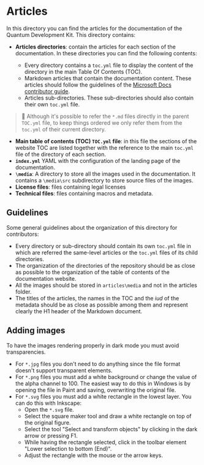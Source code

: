 # Articles

In this directory you can find the articles for the documentation of the Quantum
Development Kit. This directory contains:

- **Articles directories**: contain the articles for each section of
  the documentation. In these directories you can find the following contents:
  
  - Every directory contains a `toc.yml` file to display the content of the directory
    in the main Table Of Contents (TOC).
  - Markdown articles that contain the documentation content. These articles
    should follow the guidelines of the [Microsoft Docs contributor
    guide](https://docs.microsoft.com/en-us/contribute/).
  - Articles sub-directories. These
    sub-directories should also contain their own `toc.yml` file.

> :pencil: Although it's possible to refer the `*.md` files directly in the parent
> `TOC.yml` file, to keep things ordered we only refer them from the `toc.yml`
> of their current directory.

- **Main table of contents (TOC) `TOC.yml` file**: in this file the sections of
  the website TOC are listed together with the reference to the main `toc.yml`
  file of the directory of each section.
- **`index.yml`** YAML with the configuration of the landing page of the documentation.
- **`\media`**: A directory to store all the images used in the documentation. It
  contains a `\media\src` subdirectory to store source files of the images.
- **License files**: files containing legal licenses
- **Technical files**: files containing macros and metadata.

## Guidelines

Some general guidelines about the organization of this directory
for contributors:

- Every directory or sub-directory should contain its own `toc.yml` file in
  which are referred the same-level articles or the `toc.yml` files of its child directories.
- The organization of the directories of the repository should be as close as possible to the
  organization of the table of contents of the documentation website.
- All the images should be stored in `articles\media` and not in the articles
  folder.
- The titles of the articles, the names in the TOC and the *iud* of the metadata
  should be as close as possible among them and represent clearly the H1 header
  of the Markdown document.

## Adding images

To have the images rendering properly in dark mode you must avoid transparencies.
- For `*.jpg` files you don't need to do anything since the file format doesn't support transparent elements.
- For `*.png` files you must add a white background or change the value of the alpha channel to 100. The easiest way to do this in Windows is by opening the file in Paint and saving, overwriting the original file.
- For `*.svg` files you must add a white rectangle in the lowest layer. You can do this with Inkscape:
  - Open the `*.svg` file.
  - Select the square maker tool and draw a white rectangle on top of the original figure.
  - Select the tool "Select and transform objects" by clicking in the dark arrow or pressing F1.
  - While having the rectangle selected, click in the toolbar element "Lower selection to bottom (End)".
  - Adjust the rectangle with the mouse or the arrow keys.
